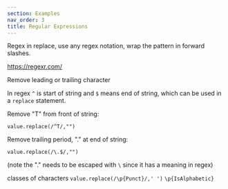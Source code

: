 ```yaml
---
section: Examples 
nav_order: 3
title: Regular Expressions
---
```



Regex in replace, use any regex notation, wrap the pattern in forward slashes. 

https://regexr.com/

Remove leading or trailing character

In regex `^` is start of string and `$` means end of string, which can be used in a `replace` statement.

Remove "T" from front of string:

`value.replace(/^T/,"")`

Remove trailing period, "." at end of string:
 
`value.replace(/\.$/,"")`

(note the "." needs to be escaped with `\` since it has a meaning in regex)

classes of characters
`value.replace(/\p{Punct}/,' ')`
`\p{IsAlphabetic}`
